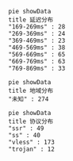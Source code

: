
```mermaid
pie showData
title 延迟分布
"169-269ms" : 28
"269-369ms" : 24
"369-469ms" : 23
"469-569ms" : 38
"569-669ms" : 65
"669-769ms" : 63
"769-869ms" : 33
```
```mermaid
pie showData
title 地域分布
"未知" : 274
```
```mermaid
pie showData
title 协议分布
"ssr" : 49
"ss" : 40
"vless" : 173
"trojan" : 12
```